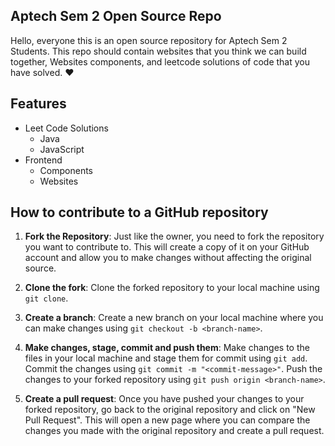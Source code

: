## Aptech Sem 2 Open Source Repo
Hello, everyone this is an open source repository for Aptech Sem 2 Students. This repo should contain websites that you think we can build together, Websites components, and leetcode solutions of code that you have solved. ❤️

## Features
* Leet Code Solutions
    * Java
    * JavaScript
* Frontend
    * Components
    * Websites

## How to contribute to a GitHub repository

1. **Fork the Repository**: Just like the owner, you need to fork the repository you want to contribute to. This will create a copy of it on your GitHub account and allow you to make changes without affecting the original source.

2. **Clone the fork**: Clone the forked repository to your local machine using `git clone`.

3. **Create a branch**: Create a new branch on your local machine where you can make changes using `git checkout -b <branch-name>`.

4. **Make changes, stage, commit and push them**: Make changes to the files in your local machine and stage them for commit using `git add`. Commit the changes using `git commit -m "<commit-message>"`. Push the changes to your forked repository using `git push origin <branch-name>`.

5. **Create a pull request**: Once you have pushed your changes to your forked repository, go back to the original repository and click on "New Pull Request". This will open a new page where you can compare the changes you made with the original repository and create a pull request.
